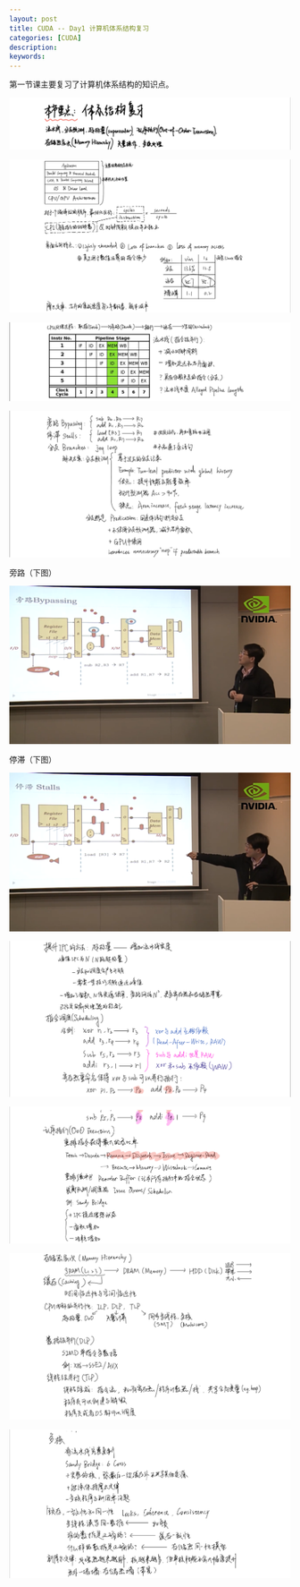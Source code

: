 ```yaml
---
layout: post
title: CUDA -- Day1 计算机体系结构复习
categories: [CUDA]
description: 
keywords: 
---
```


第一节课主要复习了计算机体系结构的知识点。

![](/images/CUDA/3.png)

![](/images/CUDA/4.png)

![](/images/CUDA/5.png)

![](/images/CUDA/6.png)

旁路（下图）

![](/images/CUDA/2.png)

停滞（下图）

![](/images/CUDA/1.png)

![](/images/CUDA/7.png)

![](/images/CUDA/8.png)

![](/images/CUDA/9.png)

![](/images/CUDA/10.png)